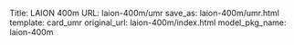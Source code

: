 Title: LAION 400m
URL: laion-400m/umr
save_as: laion-400m/umr.html
template: card_umr
original_url: laion-400m/index.html
model_pkg_name: laion-400m

